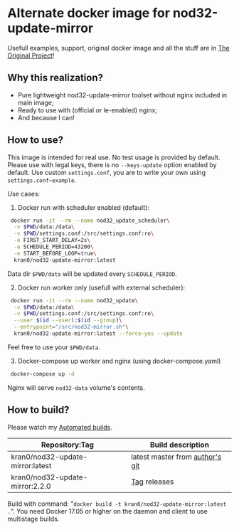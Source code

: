 # Alternate docker image for nod32-update-mirror

Usefull examples, support, original docker image and all the stuff are in [The Original Project](https://github.com/tarampampam/nod32-update-mirror)!

## Why this realization?
- Pure lightweight nod32-update-mirror toolset without nginx included in main image;
- Ready to use with (official or le-enabled) nginx;
- And because I can!

## How to use?

This image is intended for real use. No test usage is provided by default.
Please use with legal keys, there is no `--keys-update` option enabled by default.
Use custom `settings.conf`, you are to write your own using `settings.conf~example`.

Use cases:

1) Docker run with scheduler enabled (default):

```bash
 docker run -it --rm --name nod32_update_scheduler\
  -v $PWD/data:/data\
  -v $PWD/settings.conf:/src/settings.conf:ro\
  -e FIRST_START_DELAY=2s\
  -e SCHEDULE_PERIOD=43200\
  -e START_BEFORE_LOOP=true\
  kran0/nod32-update-mirror:latest
```

Data dir `$PWD/data` will be updated every `SCHEDULE_PERIOD`.

2) Docker run worker only (usefull with external scheduler):

```bash
 docker run -it --rm --name nod32_update\
  -v $PWD/data:/data\
  -v $PWD/settings.conf:/src/settings.conf:ro\
  --user $(id --user):$(id --group)\
  --entrypoint="/src/nod32-mirror.sh"\
  kran0/nod32-update-mirror:latest --force-yes --update
```

Feel free to use your `$PWD/data`. 

3) Docker-compose up worker and nginx (using docker-compose.yaml)

```bash
 docker-compose up -d
```

Nginx will serve `nod32-data` volume's contents.

## How to build?

Please watch my [Automated builds](https://hub.docker.com/r/kran0/nod32-update-mirror/tags/).

| Repository:Tag | Build description  |
|---|---|
| kran0/nod32-update-mirror:latest | latest master from [author's git](https://github.com/tarampampam/nod32-update-mirror) |
| kran0/nod32-update-mirror:2.2.0  | [Tag](https://github.com/kran0/nod32-update-mirror/releases) releases |

Build with command: "`docker build -t kran0/nod32-update-mirror:latest .`".
You need Docker 17.05 or higher on the daemon and client to use multistage builds.
